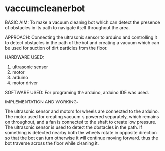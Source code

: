 # vaccumcleanerbot
BASIC AIM:
To make a vacuum cleaning bot which can detect the presence of obstacles in its path to navigate itself throughout the area.

APPROACH:
Connecting the ultrasonic sensor to arduino and controlling it to detect obstacles in the path of the bot and creating a vacuum which can be used for suction of dirt particles from the floor. 






HARDWARE USED:
1. ultrasonic sensor
2. motor
3. arduino
4. motor driver

SOFTWARE USED:
For programing the arduino, arduino IDE was used.

IMPLEMENTATION AND WORKING:

The ultrasonic sensor and motors for wheels are connected to the arduino. The motor used for creating vacuum is powered separately, which remains on throughout, and a fan is connected to the shaft to create low pressure. The ultrasonic sensor is used to detect the obstacles in the path. If something is detected nearby both the wheels rotate in opposite direction so that the bot can turn otherwise it will continue moving forward. thus the bot traverse across the floor while cleaning it.
